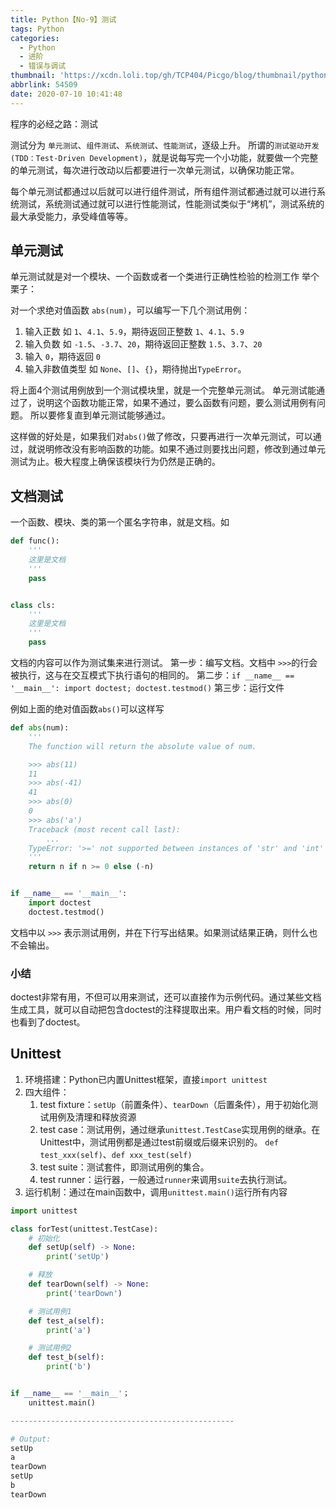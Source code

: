 ```yaml
---
title: Python【No-9】测试
tags: Python
categories:
  - Python
  - 进阶
  - 错误与调试
thumbnail: 'https://xcdn.loli.top/gh/TCP404/Picgo/blog/thumbnail/python.png'
abbrlink: 54509
date: 2020-07-10 10:41:48
---
```


程序的必经之路：测试

<!--more-->


测试分为 `单元测试`、`组件测试`、`系统测试`、`性能测试`，逐级上升。
所谓的`测试驱动开发(TDD：Test-Driven Development)`，就是说每写完一个小功能，就要做一个完整的单元测试，每次进行改动以后都要进行一次单元测试，以确保功能正常。

每个单元测试都通过以后就可以进行组件测试，所有组件测试都通过就可以进行系统测试，系统测试通过就可以进行性能测试，性能测试类似于“烤机”，测试系统的最大承受能力，承受峰值等等。

## 单元测试
单元测试就是对一个模块、一个函数或者一个类进行正确性检验的检测工作
举个栗子：

对一个求绝对值函数 `abs(num)`，可以编写一下几个测试用例：

1. 输入正数 如 `1`、`4.1`、`5.9`，期待返回正整数 `1`、`4.1`、`5.9`
2. 输入负数 如 `-1.5`、`-3.7`、`20`，期待返回正整数 `1.5`、`3.7`、`20`
3. 输入 `0`，期待返回 `0`
4. 输入非数值类型 如 `None`、`[]`、`{}`，期待抛出`TypeError`。

将上面4个测试用例放到一个测试模块里，就是一个完整单元测试。
单元测试能通过了，说明这个函数功能正常，如果不通过，要么函数有问题，要么测试用例有问题。
所以要修复直到单元测试能够通过。

这样做的好处是，如果我们对`abs()`做了修改，只要再进行一次单元测试，可以通过，就说明修改没有影响函数的功能。如果不通过则要找出问题，修改到通过单元测试为止。极大程度上确保该模块行为仍然是正确的。

## 文档测试

一个函数、模块、类的第一个匿名字符串，就是文档。如

```python
def func():
    '''
    这里是文档
    '''
    pass


class cls:
    '''
    这里是文档
    '''
    pass
```

文档的内容可以作为测试集来进行测试。
第一步：编写文档。文档中 `>>>`的行会被执行，这与在交互模式下执行语句的相同的。
第二步：`if __name__ == '__main__': import doctest; doctest.testmod()`
第三步：运行文件

例如上面的绝对值函数`abs()`可以这样写

```python
def abs(num):
    '''
    The function will return the absolute value of num.

    >>> abs(11)
    11
    >>> abs(-41)
    41
    >>> abs(0)
    0
    >>> abs('a')
    Traceback (most recent call last):
        ...
    TypeError: '>=' not supported between instances of 'str' and 'int'
    '''
    return n if n >= 0 else (-n)


if __name__ == '__main__':
    import doctest
    doctest.testmod()
```
文档中以 `>>>` 表示测试用例，并在下行写出结果。如果测试结果正确，则什么也不会输出。

### 小结
doctest非常有用，不但可以用来测试，还可以直接作为示例代码。通过某些文档生成工具，就可以自动把包含doctest的注释提取出来。用户看文档的时候，同时也看到了doctest。

## Unittest
1. 环境搭建：Python已内置Unittest框架，直接`import unittest`
2. 四大组件：
    1. test fixture：`setUp`（前置条件）、`tearDown`（后置条件），用于初始化测试用例及清理和释放资源
    2. test case：测试用例，通过继承`unittest.TestCase`实现用例的继承。在Unittest中，测试用例都是通过test前缀或后缀来识别的。
        `def test_xxx(self)`、`def xxx_test(self)`
    3. test suite：测试套件，即测试用例的集合。
    4. test runner：运行器，一般通过`runner`来调用`suite`去执行测试。
3. 运行机制：通过在main函数中，调用`unittest.main()`运行所有内容


```python
import unittest

class forTest(unittest.TestCase):
    # 初始化
    def setUp(self) -> None:
        print('setUp')

    # 释放
    def tearDown(self) -> None:
        print('tearDown')

    # 测试用例1
    def test_a(self):
        print('a')

    # 测试用例2
    def test_b(self):
        print('b')


if __name__ == '__main__'；
    unittest.main()

--------------------------------------------------

# Output:
setUp
a
tearDown
setUp
b
tearDown
```